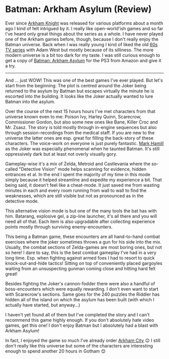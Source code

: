 # Batman: Arkham Asylum (Review)

Ever since
[Arkham Knight](http://www.giantbomb.com/batman-arkham-knight/3030-45577/) was
released for various platforms about a month ago I kind of felt intrigued by
it. I really like open-world'ish games and so far I've heard only great things
about the series as a whole. I have never played one of the Arkham games before,
though, because I don't really enjoy the Batman universe. Back when I was really
young I kind of liked the old
[60s TV series](https://en.wikipedia.org/wiki/Batman_(TV_series)) with Adam West
but mostly because of its silliness. The more modern universe is a bit too dark
for my taste. I was still curious enough to get a copy of
[Batman: Arkham Asylum](http://www.giantbomb.com/batman-arkham-asylum/3030-23245/)
for the PS3 from Amazon and give it a try.

------------------

And ... just WOW! This was one of the best games I've ever played. But let's
start from the beginning: The plot is centred around the Joker being returned
to the asylum by Batman but escapes virtually the minute he is escorted into the
building. It looks like the Joker actually wanted to lure Batman into the
asylum.

Over the course of the next 15 hours hours I've met characters from that
universe known even to me: Poison Ivy, Harley Quinn, Scarecrow, Commissioner
Gordon, but also some new ones like Bane, Killer Croc and Mr. Zsasz. The story
is told mostly through in-engine sequences but also through session-recordings
from the medical staff. If you are new to the universe the latter ones are
esp. great for filling the back-story of these characters. The voice-work on
everyone is just purely
fantastic. [Mark Hamill](http://www.imdb.com/name/nm0000434/) as the Joker was
especially phenomenal when he taunted Batman. It's still oppressively dark but at
least not overly visually gory.

Gameplay-wise it's a mix of Zelda, Metroid and Castlevania where the so-called
"Detective Vision" mode helps scanning for evidence, hidden entrances et al. In
the end I spent the majority of my time in this mode simply because it helped
streamline and expedite my experience a bit. That being said, it doesn't feel
like a cheat-mode. It just saved me from wasting minutes in each and every room
running from wall to wall to find the weaknesses, which are still visible but
not as pronounced as in the detective mode.

This alternative vision mode is but one of the many tools the bat has with
him. Batarang, explosive gel, a zip-line launcher, it's all there and you will
need all of that. Each item is also upgradable after collecting experience
points mostly through surviving enemy-encounters.

This being a Batman game, these encounters are all hand-to-hand combat exercises
where the joker sometimes throws a gun for his side into the mix. Usually, the
combat sections of Zelda-games are most boring ones, but not so here! I dare to
say, this is the best combat gameplay I've had in a very long time. Esp. when
fighting against armed foes I had to resort to quick knock-out-and-hide tactics!
Sitting on top of conveniently placed gargoyles waiting from an unsuspecting
gunman coming close and hitting hard felt great!

Besides fighting the Joker's cannon-fodder there were also a handful of
boss-encounters which were equally rewarding. I don't even want to start with
Scarecrow's sections. Same goes for the 240 puzzles the Riddler has hidden all
of the island on which the asylum has been built (with which I actually have
started, but anyway...)

I haven't yet found all of them but I've completed the story and I can't
recommend this game highly enough. If you don't absolutely hate video games, get
this one! I don't enjoy Batman but I absolutely had a blast with Arkham Asylum!

In fact, I enjoyed the game so much I've already order
[Arkham City](http://www.giantbomb.com/batman-arkham-knight/3030-45577/) 😉 I
still don't really like this universe but some of the characters are interesting
enough to spend another 20 hours in Gotham 😊
